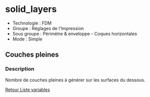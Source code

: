 # solid_layers

* Technologie : FDM
* Groupe : Réglages de l'Impression
* Sous groupe : Périmètre & enveloppe  - Coques horizontales
* Mode : Simple

## Couches pleines

### Description

Nombre de couches pleines à générer sur les surfaces du dessous.

[Retour Liste variables](variable_list.md)